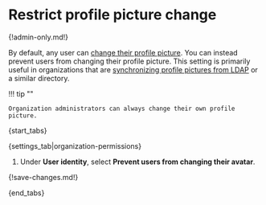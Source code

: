 # Restrict profile picture change

{!admin-only.md!}

By default, any user can [change their profile picture][change-avatar].
You can instead prevent users from changing their profile picture. This
setting is primarily useful in organizations that are [synchronizing
profile pictures from LDAP][ldap-sync-avatars] or a similar directory.

!!! tip ""

    Organization administrators can always change their own profile
    picture.

{start_tabs}

{settings_tab|organization-permissions}

1. Under **User identity**, select **Prevent users from changing their
   avatar**.

{!save-changes.md!}

{end_tabs}

[change-avatar]: /help/change-your-profile-picture
[ldap-sync-avatars]: https://zulip.readthedocs.io/en/latest/production/authentication-methods.html#synchronizing-avatars
